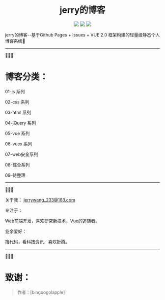 <div align="center">
    <h1>jerry的博客</h1>
</div>

<p align="center">
    <a href="#GitHub issues" alt="GitHub issues">
        <img src="https://img.shields.io/github/issues/JerryWang1996/jerrywangBlog.svg?style=social" /></a>
<a href="#GitHub forks" alt="GitHub forks">
        <img src="https://img.shields.io/github/forks/JerryWang1996/jerrywangBlog.svg?style=social" /></a>
<a href="#GitHub stars" alt="GitHub stars">
        <img src="https://img.shields.io/github/stars/JerryWang1996/jerrywangBlog.svg?style=social" /></a>
</p>

jerry的博客--基于Github Pages + Issues + VUE 2.0 框架构建的轻量级静态个人博客系统💎

------

💓💓💓
# 博客分类：

01-js 系列

02-css 系列

03-html 系列

04-jQuery 系列

05-vue 系列

06-vuex 系列

07-web安全系列

08-综合系列

09-待整理

------

💓💓💓

关于我：
jerrywang_233@163.com

专注于：

Web前端开发，喜欢研究新技术，Vue的追随者。

业余爱好：

撸代码，看科技资讯，喜欢折腾。

------

💓💓💓

# 致谢：

> 作者：[bingoogolapple]

